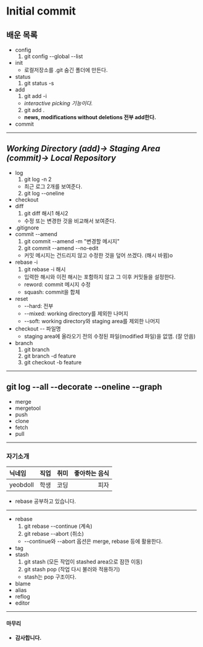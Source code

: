 # Initial commit  

## 배운 목록
- config
  1. git config --global --list
- init
  - 로컬저장소를 .git 숨긴 폴더에 만든다.
- status
  1. git status -s
- add
  1. git add -i
  - *interactive picking 기능이다.*
  2. git add .
  - **news, modifications without deletions 전부 add한다.**
- commit  
--------------------------------------------------------------------
***Working Directory (add)→ Staging Area (commit)→ Local Repository***
--------------------------------------------------------------------  
- log
  1. git log -n 2 
  - 최근 로그 2개를 보여준다.
  2. git log --oneline
- checkout
- diff 
  1. git diff 해시1 해시2
  - 수정 또는 변경한 것을 비교해서 보여준다.
- .gitignore
- commit --amend
  1. git commit --amend -m "변경할 메시지"
  2. git commit --amend --no-edit
  - 커밋 메시지는 건드리지 않고 수정한 것을 덮어 쓰겠다. (해시 바뀜)o
- rebase -i
  1. git rebase -i 해시
  - 입력한 해시와 이전 해시는 포함하지 않고 그 이후 커밋들을 설정한다.
  - reword: commit 메시지 수정
  - squash: commit을 합체
- reset
  - --hard: 전부
  - --mixed: working directory를 제외한 나머지
  - --soft: working directory와 staging area를 제외한 나머지
- checkout -- 파일명
  - staging area에 올라오기 전의 수정된 파일(modified 파일)을 없앰. (잘 안씀)
- branch 
  1. git branch
  2. git branch -d feature
  3. git checkout -b feature  
-------------------------------------------------
**git log --all --decorate --oneline --graph**
-------------------------------------------------  
- merge
- mergetool
- push
- clone
- fetch
- pull
-------------------------------------
### 자기소개
|닉네임|직업|취미|좋아하는 음식|
|:---|:---|---:|---:|
|yeobdoll|학생|코딩|피자|

- rebase 공부하고 있습니다.
-------------------------------------
- rebase
  1. git rebase --continue (계속)
  2. git rebase --abort (취소)
  - --continue와 --abort 옵션은  merge, rebase 등에 활용한다.
- tag
- stash
  1. git stash (모든 작업이 stashed area으로 잠깐 이동)
  2. git stash pop (작업 다시 불러와 적용하기)
  - stash는 pop 구조이다.
- blame
- alias
- reflog
- editor
-------------------------------------
#### 마무리
- **감사합니다.**
